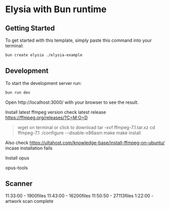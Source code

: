 # Elysia with Bun runtime

## Getting Started

To get started with this template, simply paste this command into your terminal:

```bash
bun create elysia ./elysia-example
```

## Development

To start the development server run:

```bash
bun run dev
```

Open http://localhost:3000/ with your browser to see the result.

Install latest ffmpeg version
check latest release
https://ffmpeg.org/releases/?C=M;O=D

> wget on terminal or click to download
> tar -xvf ffmpeg-7.1.tar.xz
> cd ffmpeg-7.1
> ./configure --disable-x86asm
> make
> make install

Also check https://ultahost.com/knowledge-base/install-ffmpeg-on-ubuntu/ incase installation fails

Install opus

opus-tools

## Scanner

11:33:00 - 1900files
11:43:00 - 16200files
11:50:50 - 27113files
1:22:00 - artwork scan complete
